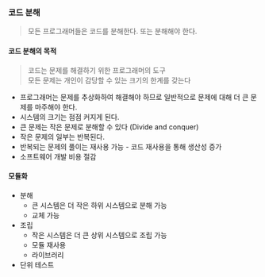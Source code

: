 ### 코드 분해
> 모든 프로그래머들은 코드를 분해한다. 또는 분해해야 한다.

#### 코드 분해의 목적
> 코드는 문제를 해결하기 위한 프로그래머의 도구   
> 모든 문제는 개인이 감당할 수 있는 크기의 한계를 갖는다   
* 프로그래머는 문제를 추상화하여 해결해야 하므로 일반적으로 문제에 대해 더 큰 문제를 마주해야 한다.
* 시스템의 크기는 점점 커지게 된다.
* 큰 문제는 작은 문제로 분해할 수 있다 (Divide and conquer)
* 작은 문제의 일부는 반복된다.
* 반복되는 문제의 풀이는 재사용 가능 - 코드 재사용을 통해 생산성 증가
* 소프트웨어 개발 비용 절감

#### 모듈화
* 분해
    - 큰 시스템은 더 작은 하위 시스템으로 분해 가능
    - 교체 가능
* 조립
    - 작은 시스템은 더 큰 상위 시스템으로 조립 가능
    - 모듈 재사용
    - 라이브러리
* 단위 테스트
  
